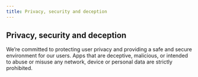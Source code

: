 ```yaml
---
title: Privacy, security and deception
---
```

## Privacy, security and deception

We’re committed to protecting user privacy and providing a safe and secure environment for our users. Apps that are deceptive, malicious, or intended to abuse or misuse any network, device or personal data are strictly prohibited.

